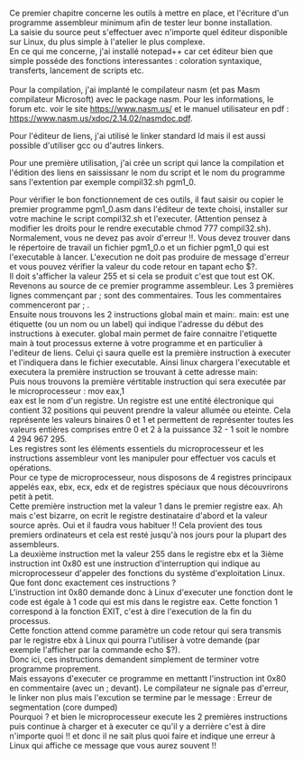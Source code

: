 Ce premier chapitre concerne les outils à mettre en place, et l'écriture d'un programme assembleur minimum  afin de tester leur bonne installation.  <br>
La saisie du source peut s'effectuer avec n'importe quel éditeur disponible sur Linux, du plus simple à l'atelier le plus complexe.<br>
En ce qui me concerne, j'ai installé notepad++ car cet éditeur bien que simple posséde des fonctions interessantes : coloration syntaxique, transferts, lancement de scripts etc.<br>
<br>
Pour la compilation, j'ai implanté le compilateur nasm (et pas Masm compilateur Microsoft) avec le package nasm.
Pour les informations, le forum etc. voir le site https://www.nasm.us/ et le manuel utilisateur en pdf : https://www.nasm.us/xdoc/2.14.02/nasmdoc.pdf.

Pour l'éditeur de liens, j'ai utilisé le linker standard ld mais il est aussi possible d'utiliser gcc ou d'autres linkers.<br>

Pour une première utilisation, j'ai crée un script qui lance la compilation et l'édition des liens en saississanr le nom du script et le nom du programme sans l'extention par exemple compil32.sh pgm1_0.

Pour vérifier le bon fonctionnement de ces outils, il faut saisir ou copier le premier programme pgm1_0.asm dans l'éditeur de texte choisi, installer sur votre machine le script compil32.sh et l'executer. (Attention pensez à modifier les droits pour le rendre executable chmod 777 compil32.sh).<br>
Normalement, vous ne devez pas avoir d'erreur !!. Vous devez trouver dans le répertoire de travail un fichier pgm1_0.o et un fichier pgm1_0 qui est l'executable à lancer. 
L'execution ne doit pas produire de message d'erreur et vous pouvez vérifier la valeur du code retour en tapant echo $?. <br>
Il doit s'afficher la valeur 255 et si cela se produit c'est que tout est OK.
<br>
Revenons au source de ce premier programme assembleur. Les 3 premières lignes commençant par ; sont des commentaires. Tous les commentaires commenceront par ; .<br>
Ensuite nous trouvons les 2 instructions global main et main:. main: est une étiquette (ou un nom ou un label) qui indique l'adresse du début des instructions à executer. global main permet de faire connaitre l'etiquette main à tout processus externe à votre programme et en particulier à l'editeur de liens. Celui çi saura quelle est la première instruction à executer et l'indiquera dans le fichier executable. Ainsi linux chargera l'executable et executera la première instruction se trouvant à cette adresse main: <br>
Puis nous trouvons la première vértitable instruction qui sera executée par le microprocesseur : mov eax,1 <br>
eax est le nom d'un registre. Un registre est une entité électronique qui contient 32 positions qui peuvent prendre la valeur allumée ou eteinte. Cela représente les valeurs binaires 0 et 1 et permettent de représenter toutes les valeurs entières comprises entre 0 et 2 à la puissance 32 - 1 soit le nombre 4 294 967 295.<br>
Les registres sont les éléments essentiels du microprocesseur et les instructions assembleur vont les manipuler pour effectuer vos caculs et opérations. <br>
Pour ce type de microprocesseur, nous disposons de 4 registres principaux appelés eax, ebx, ecx, edx et de registres spéciaux que nous découvrirons petit à petit.<br>
Cette première instruction met la valeur 1 dans le premier registre eax. Ah mais c'est bizarre, on ecrit le registre destinataire d'abord et la valeur source après. Oui et il faudra vous habituer !! Cela provient des tous premiers ordinateurs et cela est resté jusqu'à nos jours pour la plupart des assembleurs.<br>
La deuxième instruction met la valeur 255 dans le registre ebx et la 3ième instruction int 0x80 est une instruction d'interruption qui indique au microprocesseur d'appeler des fonctions du système d'exploitation Linux.
Que font donc exactement ces instructions ? <br>
L'instruction int 0x80 demande donc à Linux d'executer une fonction dont le code est égale à 1 code qui est mis dans le registre eax. Cette fonction 1 correspond à la fonction EXIT, c'est à dire l'execution de la fin du processus. <br>
Cette fonction attend comme paramètre un code retour qui sera transmis par le registre ebx à Linux qui pourra l'utiliser à votre demande (par exemple l'afficher par la commande echo $?).<br>
Donc ici, ces instructions demandent simplement de terminer votre programme proprement. <br>
Mais essayons d'executer ce programme en mettantt l'instruction int 0x80 en commentaire (avec un ; devant). Le compilateur ne signale pas d'erreur, le linker non plus mais l'excution se termine par le message : Erreur de segmentation (core dumped)<br>
Pourquoi ? et bien le microprocesseur execute les 2 premières instructions puis continue à charger et à executer ce qu'il y a derrière c'est à dire n'importe quoi !! et donc il ne sait plus quoi faire et indique une erreur à Linux qui affiche ce message que vous aurez souvent !!<br>


